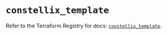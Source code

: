 # `constellix_template`

Refer to the Terraform Registry for docs: [`constellix_template`](https://registry.terraform.io/providers/constellix/constellix/0.4.6/docs/resources/template).
